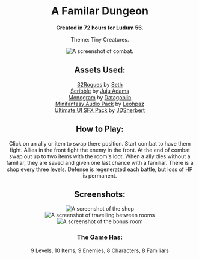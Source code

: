 
<div align="center">
  <h1 align="center"> A Familar Dungeon</h1>
  <p align="center"><strong>Created in 72 hours for Ludum 56.</strong></p>
  <p align="center">Theme: Tiny Creatures.</p>
  <img src="https://github.com/user-attachments/assets/e7920de1-df81-4468-9a72-8b287027a187" alt="A screenshot of combat." >
  <h2>Assets Used:</h1>
  <div align="center">
    <a href="https://sethbb.itch.io/32rogues">32Rogues</a> by <a href="https://sethbb.itch.io/">Seth</a><br />
    <a href="https://www.jujuadams.com/Scribble/#/latest/">Scribble</a> by <a href="https://github.com/jujuadams">Juju Adams</a><br />
    <a href="https://datagoblin.itch.io/monogram">Monogram</a> by <a href="https://datagoblin.itch.io/">Datagoblin</a><br />
    <a href="https://leohpaz.itch.io/minifantasy-dungeon-sfx-pack">Minifantasy Audio Pack</a> by <a href="https://leohpaz.itch.io/">Leohpaz</a><br />
    <a href="https://jdsherbert.itch.io/ultimate-ui-sfx-pack">Ultimate UI SFX Pack</a> by <a href="https://jdsherbert.itch.io/">JDSherbert</a><br />
  </div>
  <h2>How to Play:</h2>
  <div align="center">
    Click on an ally or item to swap there position. 
    Start combat to have them fight. 
    Allies in the front fight the enemy in the front. 
    At the end of combat swap out up to two items with the room's loot. 
    When a ally dies without a familiar, they are saved and given one last chance with a familiar. 
    There is a shop every three levels. 
    Defense is regenerated each battle, but loss of HP is permanent.
  </div>
  <h2>Screenshots:</h2>
    <img src="https://github.com/user-attachments/assets/fddec8ea-8ee9-4e15-9979-bdca7ed9de76" alt="A screenshot of the shop" ><br />
    <img src="https://github.com/user-attachments/assets/45506d3c-0c42-43e9-b081-3c2ad3b65467" alt="A screenshot of travelling between rooms" ><br />
    <img src="https://github.com/user-attachments/assets/2bb124a2-77a8-4325-8cd1-96f8f223a7a3" alt="A screenshot of the bonus room" ><br />
  <h3>The Game Has:</h3>
  <div align="center">
    9 Levels, 10 Items, 9 Enemies, 8 Characters, 8 Familiars
  </div>
</div>
